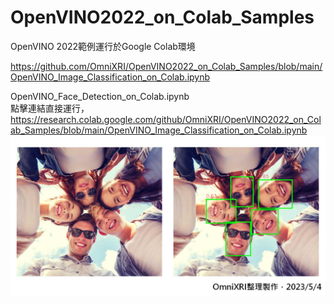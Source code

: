 # OpenVINO2022_on_Colab_Samples
OpenVINO 2022範例運行於Google Colab環境

https://github.com/OmniXRI/OpenVINO2022_on_Colab_Samples/blob/main/OpenVINO_Image_Classification_on_Colab.ipynb



OpenVINO_Face_Detection_on_Colab.ipynb  
點擊連結直接運行，https://research.colab.google.com/github/OmniXRI/OpenVINO2022_on_Colab_Samples/blob/main/OpenVINO_Image_Classification_on_Colab.ipynb
![](https://github.com/OmniXRI/OpenVINO2022_on_Colab_Samples/blob/main/images/face_detection_result_01.jpg)
